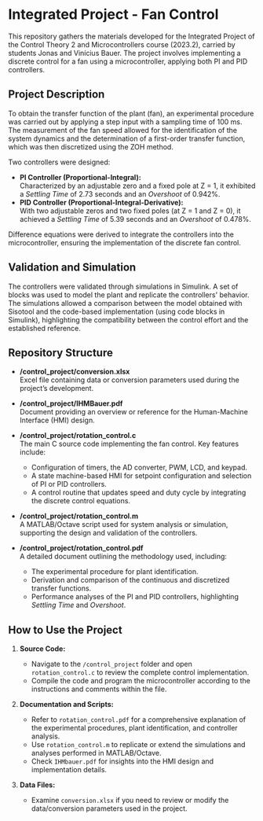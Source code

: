 # Integrated Project - Fan Control

This repository gathers the materials developed for the Integrated Project of the Control Theory 2 and Microcontrollers course (2023.2), carried by students Jonas and Vinícius Bauer.
The project involves implementing a discrete control for a fan using a microcontroller, applying both PI and PID controllers.

## Project Description

To obtain the transfer function of the plant (fan), an experimental procedure was carried out by applying a step input with a sampling time of 100 ms. The measurement of the fan speed allowed for the identification of the system dynamics and the determination of a first-order transfer function, which was then discretized using the ZOH method.

Two controllers were designed:
- **PI Controller (Proportional-Integral):**  
  Characterized by an adjustable zero and a fixed pole at Z = 1, it exhibited a *Settling Time* of 2.73 seconds and an *Overshoot* of 0.942%.
- **PID Controller (Proportional-Integral-Derivative):**  
  With two adjustable zeros and two fixed poles (at Z = 1 and Z = 0), it achieved a *Settling Time* of 5.39 seconds and an *Overshoot* of 0.478%.

Difference equations were derived to integrate the controllers into the microcontroller, ensuring the implementation of the discrete fan control.

## Validation and Simulation

The controllers were validated through simulations in Simulink. A set of blocks was used to model the plant and replicate the controllers' behavior. The simulations allowed a comparison between the model obtained with Sisotool and the code-based implementation (using code blocks in Simulink), highlighting the compatibility between the control effort and the established reference.

## Repository Structure

- **/control_project/conversion.xlsx**  
  Excel file containing data or conversion parameters used during the project’s development.

- **/control_project/IHMBauer.pdf**  
  Document providing an overview or reference for the Human-Machine Interface (HMI) design.

- **/control_project/rotation_control.c**  
  The main C source code implementing the fan control. Key features include:
  - Configuration of timers, the AD converter, PWM, LCD, and keypad.
  - A state machine-based HMI for setpoint configuration and selection of PI or PID controllers.
  - A control routine that updates speed and duty cycle by integrating the discrete control equations.

- **/control_project/rotation_control.m**  
  A MATLAB/Octave script used for system analysis or simulation, supporting the design and validation of the controllers.

- **/control_project/rotation_control.pdf**  
  A detailed document outlining the methodology used, including:
  - The experimental procedure for plant identification.
  - Derivation and comparison of the continuous and discretized transfer functions.
  - Performance analyses of the PI and PID controllers, highlighting *Settling Time* and *Overshoot*.

## How to Use the Project

1. **Source Code:**  
   - Navigate to the `/control_project` folder and open `rotation_control.c` to review the complete control implementation.
   - Compile the code and program the microcontroller according to the instructions and comments within the file.

2. **Documentation and Scripts:**  
   - Refer to `rotation_control.pdf` for a comprehensive explanation of the experimental procedures, plant identification, and controller analysis.
   - Use `rotation_control.m` to replicate or extend the simulations and analyses performed in MATLAB/Octave.
   - Check `IHMbauer.pdf` for insights into the HMI design and implementation details.

3. **Data Files:**  
   - Examine `conversion.xlsx` if you need to review or modify the data/conversion parameters used in the project.
